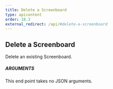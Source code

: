 ```yaml
---
title: Delete a Screenboard
type: apicontent
order: 18.3
external_redirect: /api/#delete-a-screenboard
---
```


## Delete a Screenboard
Delete an existing Screenboard.
##### ARGUMENTS
This end point takes no JSON arguments.


